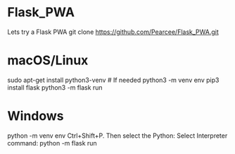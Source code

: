 # Flask_PWA
Lets try a Flask PWA
git clone https://github.com/Pearcee/Flask_PWA.git

# macOS/Linux
sudo apt-get install python3-venv    # If needed
python3 -m venv env
pip3 install flask
python3 -m flask run

# Windows
python -m venv env
Ctrl+Shift+P. Then select the Python: Select Interpreter command:
python -m flask run

